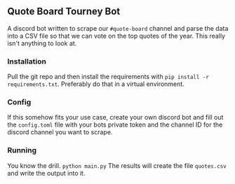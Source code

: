 ## Quote Board Tourney Bot
A discord bot written to scrape our `#quote-board` channel and parse the data into a CSV file so that we can vote on the top quotes of the year.
This really isn't anything to look at.

### Installation
Pull the git repo and then install the requirements with `pip install -r requirements.txt`. Preferably do that in a virtual environment.

### Config
If this somehow fits your use case, create your own discord bot and fill out the `config.toml` file with your bots private token and the channel ID for the discord channel you want to scrape.


### Running
You know the drill. `python main.py`
The results will create the file `quotes.csv` and write the output into it.

